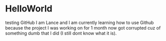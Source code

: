 # HelloWorld
testing GitHub
I am Lance and I am currently learning how to use Github because the project I was working on for 1 month now got corrupted cuz of something dumb that I did (I still dont know what it is).
